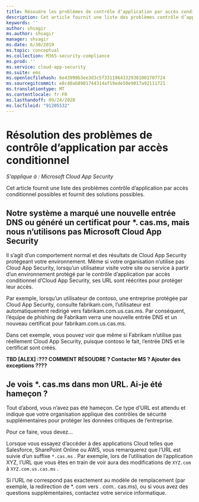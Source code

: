 ```yaml
---
title: Résoudre les problèmes de contrôle d’application par accès conditionnel
description: Cet article fournit une liste des problèmes contrôle d’application par accès conditionnel possibles et fournit des solutions possibles.
keywords: ''
author: shsagir
ms.author: shsagir
manager: shsagir
ms.date: 6/30/2019
ms.topic: conceptual
ms.collection: M365-security-compliance
ms.prod: ''
ms.service: cloud-app-security
ms.suite: ems
ms.openlocfilehash: 6e43990b3ee3d3c5f33119643329381001707724
ms.sourcegitcommit: e8c40ab8901744314af19ede50e9017a92111721
ms.translationtype: MT
ms.contentlocale: fr-FR
ms.lasthandoff: 09/24/2020
ms.locfileid: "91205532"
---
```

# <a name="troubleshooting-conditional-access-app-control-issues"></a>Résolution des problèmes de contrôle d’application par accès conditionnel

*S’applique à : Microsoft Cloud App Security*

Cet article fournit une liste des problèmes contrôle d’application par accès conditionnel possibles et fournit des solutions possibles.

## <a name="our-system-flagged-a-new-dns-entry-or-generated-a-certificate-for-casms-but-we-dont-use-microsoft-cloud-app-security"></a>Notre système a marqué une nouvelle entrée DNS ou généré un certificat pour *. cas.ms, mais nous n’utilisons pas Microsoft Cloud App Security

Il s’agit d’un comportement normal et des résultats de Cloud App Security protégeant votre environnement. Même si votre organisation n’utilise pas Cloud App Security, lorsqu’un utilisateur visite votre site ou service à partir d’un environnement protégé par le contrôle d’application par accès conditionnel d’Cloud App Security, ses URL sont réécrites pour protéger leur accès.

Par exemple, lorsqu’un utilisateur de contoso, une entreprise protégée par Cloud App Security, consulte fabrikam.com, l’utilisateur est automatiquement redirigé vers fabrikam.com.us.cas.ms. Par conséquent, l’équipe de phishing de Fabrikam verra une nouvelle entrée DNS et un nouveau certificat pour fabrikam.com.us.cas.ms.

Dans cet exemple, vous pouvez voir que même si Fabrikam n’utilise pas réellement Cloud App Security, puisque contoso le fait, l’entrée DNS et le certificat sont créés.

**TBD [ALEX] :??? COMMENT RÉSOUDRE ? Contacter MS ? Ajouter des exceptions ????**

## <a name="i-see-casms-in-my-url-have-i-been-phished"></a>Je vois *. cas.ms dans mon URL. Ai-je été hameçon ?

Tout d’abord, vous n’avez pas été hameçon. Ce type d’URL est attendu et indique que votre organisation applique des contrôles de sécurité supplémentaires pour protéger les données critiques de l’entreprise.

Pour ce faire, vous devez...

Lorsque vous essayez d’accéder à des applications Cloud telles que Salesforce, SharePoint Online ou AWS, vous remarquerez que l’URL est suivie d’un suffixe `*.cas.ms` . Par exemple, lors de l’utilisation de l’application XYZ, l’URL que vous êtes en train de voir aura des modifications de `XYZ.com` à `XYZ.com.us.cas.ms` .

Si l’URL ne correspond pas exactement au modèle de remplacement (par exemple, la redirection de *. com vers *. com.*. cas.ms), ou si vous avez des questions supplémentaires, contactez votre service informatique.
